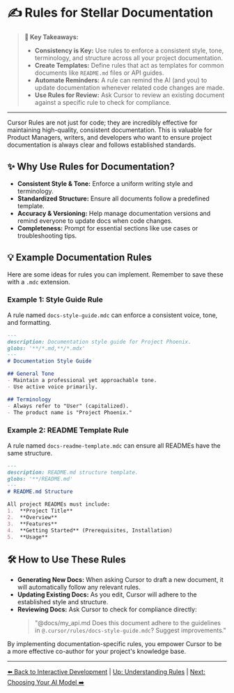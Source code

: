 # ✍️ Rules for Stellar Documentation

> **🔑 Key Takeaways:**
> 
> - **Consistency is Key:** Use rules to enforce a consistent style, tone, terminology, and structure across all your project documentation.
> - **Create Templates:** Define rules that act as templates for common documents like `README.md` files or API guides.
> - **Automate Reminders:** A rule can remind the AI (and you) to update documentation whenever related code changes are made.
> - **Use Rules for Review:** Ask Cursor to review an existing document against a specific rule to check for compliance.

---

Cursor Rules are not just for code; they are incredibly effective for maintaining high-quality, consistent documentation. This is valuable for Product Managers, writers, and developers who want to ensure project documentation is always clear and follows established standards.

## ✨ Why Use Rules for Documentation?

-   **Consistent Style & Tone:** Enforce a uniform writing style and terminology.
-   **Standardized Structure:** Ensure all documents follow a predefined template.
-   **Accuracy & Versioning:** Help manage documentation versions and remind everyone to update docs when code changes.
-   **Completeness:** Prompt for essential sections like use cases or troubleshooting tips.

## 💡 Example Documentation Rules

Here are some ideas for rules you can implement. Remember to save these with a `.mdc` extension.

### Example 1: Style Guide Rule

A rule named `docs-style-guide.mdc` can enforce a consistent voice, tone, and formatting.

```markdown
---
description: Documentation style guide for Project Phoenix.
globs: '**/*.md,**/*.mdx'
---
# Documentation Style Guide

## General Tone
- Maintain a professional yet approachable tone.
- Use active voice primarily.

## Terminology
- Always refer to "User" (capitalized).
- The product name is "Project Phoenix."
```

### Example 2: README Template Rule

A rule named `docs-readme-template.mdc` can ensure all READMEs have the same structure.

```markdown
---
description: README.md structure template.
globs: '**/README.md'
---
# README.md Structure

All project READMEs must include:
1.  **Project Title**
2.  **Overview**
3.  **Features**
4.  **Getting Started** (Prerequisites, Installation)
5.  **Usage**
```

## 🛠️ How to Use These Rules

-   **Generating New Docs:** When asking Cursor to draft a new document, it will automatically follow any relevant rules.
-   **Updating Existing Docs:** As you edit, Cursor will adhere to the established style and structure.
-   **Reviewing Docs:** Ask Cursor to check for compliance directly:
    > "@docs/my_api.md Does this document adhere to the guidelines in `@.cursor/rules/docs-style-guide.mdc`? Suggest improvements."

By implementing documentation-specific rules, you empower Cursor to be a more effective co-author for your project's knowledge base.

---

[⬅️ Back to Interactive Development](./02b-Interactive-Rule-Development.md) | [Up: Understanding Rules](./README.md) | [Next: Choosing Your AI Model ➡️](../03-Choosing-Your-AI-Model.md) 